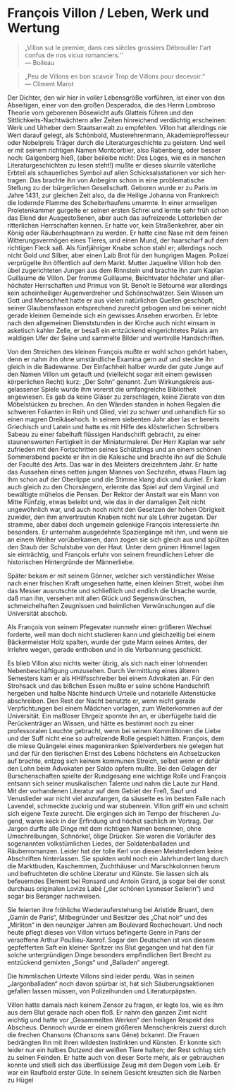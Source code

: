 <a name="5"></a> 

# François Villon / Leben, Werk und Wertung

> „Villon sut le premier, dans ces siècles grossiers
> Débrouiller l'art confus de nos vicux romanciers.‘’  
> — Boileau

> „Peu de Villons en bon scavoir
> Trop de Villons pour decevoir.“  
> — Climent Marot

Der Dichter, den wir hier in voller Lebensgröße vorführen, ist
einer von den Abseitigen, einer von den großen Desperados,
die des Herrn Lombroso Theorie vom geborenen Bösewicht aufs
Glatteis führen und den Sittlichkeits-Nachtwächtern aller Zei­ten
hinreichend verdächtig erscheinen: Werk und Urheber dem
Staatsanwalt zu empfehlen. Villon hat allerdings nie Wert dar­auf
gelegt, als Schönbold, Musterehrenmann, Akademieprof­fesseur
oder Nobelpreis Träger durch die Literaturgeschichte zu
geistern. Und weil er mit seinem richtigen Namen Montcorbier,
also Rabenberg, oder besser noch: Galgenberg hieß, (aber bei­leibe
nicht: Des Loges, wie es in manchen Literaturgeschichten
zu lesen steht!) mußte er dieses skurrile väterliche Erbteil als
schauerliches Symbol auf allen Schicksalsstationen vor sich her­tragen.
Das brachte ihn von Anbeginn schon in eine problema­tische
Stellung zu der bürgerlichen Gesellschaft. Geboren wurde
er zu Paris im Jahre 1431, zur gleichen Zeit also, da die Hei­lige
Johanna von Frankreich die lodernde Flamme des Scheiter<a name="6"></a>haufens
umarmte. In einer armseligen Proletenkammer gurgelte
er seinen ersten Schrei und lernte sehr früh schon das Elend der
Ausgestoßenen, aber auch das aufreizende Lotterleben der ritter­lichen
Herrschaften kennen. Er hatte vor, kein Straßenkehrer,
aber ein König oder Räuberhauptmann zu werden. Er hatte cine
Nase mit dem feinen Witterungsvermögen eines Tieres, und einen
Mund, der haarscharf auf dem richtigen Fleck saß. Als fünf­jähriger
Knabe schon stahl er; allerdings noch nicht Gold und
Silber, aber einen Laib Brot für den hungrigen Magen. Polizei
verprügelte ihn öffentlich auf dem Markt.
Mutter Jaqueline Villon hob den übel zugerichteten Jungen aus
dem Rinnstein und brachte ihn zum Kaplan Guillaume de Vil­lon.
Der fromme Guillaume, Beichtvater höchster und aller­höchster
Herrschaften und Primus von St. Benoît le Bétourné
war allerdings kein scheinheiliger Augenverdreher und Schön­schwätzer.
Sein Wissen um Gott und Menschheit hatte er aus
vielen natürlichen Quellen geschöpft, seiner Glaubensfasson ent­sprechend
zurecht gebogen und bei seiner nicht gerade kleinen
Gemeinde sich ein gewisses Ansehen erworben. Er lebte nach
den allgemeinen Dienststunden in der Kirche auch nicht einsam
in asketisch kahler Zelle, er besaß ein entzückend eingerichtetes
Palais am waldigen Ufer der Seine und sammelte Bilder und
wertvolle Handschriften.

Von den Streichen des kleinen François mußte er wohl schon
gehört haben, denn er nahm ihn ohne umständliche Examina
gern auf und steckte ihn gleich in die Badewanne. Der Einfach<a name="7"></a>heit
halber wurde der gute Junge auf den Namen Villon um
getauft und (vielleicht sogar mit einem gewissen körperlichen
Recht) kurz: „Der Sohn“ genannt. Zum Wirkungskreis aus­gelassener
Spiele wurde ihm vorerst die umfangreiche Bibliothek
angewiesen. Es gab da keine Gläser zu zerschlagen, keine Zie­rate
von den Möbelstücken zu brechen. An den Wänden stan­den
in hohen Regalen die schweren Folianten in Reih und Glied,
viel zu schwer und unhandlich für so einen magren Dreikäse­hoch.
In seinem siebenten Jahr aber las er bereits Griechisch
und Latein und hatte es mit Hilfe des klösterlichen Schreibers
Sabeau zu einer fabelhaft flüssigen Handschrift gebracht, zu
einer staunenswerten Fertigkeit in der Miniaturmalerei. Der Herr
Kaplan war sehr zufrieden mit den Fortschritten seines Schütz­lings
und an einem schönen Sommerabend packte er ihn in die
Kalesche und brachte ihn auf die Schule der Faculté des Arts.
Das war in des Meisters dreizehntem Jahr. Er hatte das Aus­sehen
eines netten jungen Mannes von Sechzehn, etwas Flaum
lag ihm schon auf der Oberlippe und die Stimme klang dick
und dunkel. Er kam auch gleich zu den Chorsängern, erlernte
das Spiel auf dem Virginal und bewältigte mühelos die Pensen.
Der Rektor der Anstalt war ein Mann von Mitte Fünfzig, etwas
beleibt und, wie das in der damaligen Zeit nicht ungewöhnlich
war, und auch noch nicht den Gesetzen der hohen Obrigkeit
zuwider, den ihm anvertrauten Knaben nicht nur als Lehrer
zugetan. Der stramme, aber dabei doch ungemein gelenkige
François interessierte ihn besonders. Er unternahm ausgedehnte<a name="8"></a>
Spaziergänge mit ihm, und wenn sie an einem Weiher vorüber­kamen,
dann zogen sie sich gleich aus und spülten den Staub
der Schulstube von der Haut. Unter dem grünen Himmel la­gen
sie einträchtig, und François erfuhr von seinem freundlichen
Lehrer die historischen Hintergründe der Männerliebe.

Später bekam er mit seinem Gönner, welcher sich verständlicher
Weise nach einer frischen Kraft umgesehen hatte, einen kleinen
Streit, wobei ihm das Messer ausrutschte und schließlich und
endlich die Ursache wurde, daß man ihn, versehen mit allen
Glück und Segenswünschen, schmeichelhaften Zeugnissen und
heimlichen Verwünschungen auf die Universität abschob.

Als François von seinem Pfegevater nunmehr einen größeren
Wechsel forderte, weil man doch nicht studieren kann und
gleichzeitig bei einem Bäckermeister Holz spalten, wurde der gu­te
Mann seines Amtes, der Irrlehre wegen, gerade enthoben und
in die Verbannung geschickt.

Es blieb Villon also nichts weiter übrig, als sich nach einer loh­nenden
Nebenbeschäftigung umzusehen. Durch Vermittlung
eines älteren Semesters kam er als HHilfsschreiber bei einem Advo­katen an.
Für den Strohsack und das bißchen Essen mußte er
seine schöne Handschrift hergeben und halbe Nächte hindurch
Urteile und notarielle Aktenstücke abschreiben. Den Rest der
Nacht benutzte er, wenn nicht gerade Verpfichtungen bei einem
Mädchen vorlagen, zum Weiterkommen auf der Universität.
Ein maßloser Ehrgeiz spornte ihn an, er überfügelte bald die
Perückenträger an Wissen, und hätte es bestimmt noch zu einer<a name="9"></a>
professoralen Leuchte gebracht, wenn bei seinen Kommilitonen
die Liebe und der Suff nicht eine so aufreizende Rolle gespielt
hätten. François, dem die miese Quängelei eines magenkranken
Spielverderbers nie gelegen hat und der für den tierischen Ernst
des Lebens höchstens ein Achselzucken auf brachte, entzog sich
keinem kommunen Streich, selbst wenn er dafür den Lohn beim
Advokaten per Saldo opfern mußte. Bei den Gelagen der Bur­schenschaften
spielte der Rundgesang eine wichtige Rolle und
François entsann sich seiner musikalischen Talente und nahm die
Laute zur Hand. Mit der vorhandenen Literatur auf dem Ge­biet
der Freß, Sauf und Venuslieder war nicht viel anzufangen,
da säuselte es im besten Falle nach Lavendel, schmeckte zuckrig
und war stubenrein. Villon griff ein und schnitt sich eigene
Texte zurecht. Die ergingen sich im Tempo der frischeren Ju­gend,
waren keck in der Erfindung und höchst sachlich im Vor­trag.
Der Jargon durfte alle Dinge mit dem richtigen Namen
benennen, ohne Umschreibungen, Schnörkel, ölige Drücker.
Sie waren die Vorläufer des sogenannten volkstümlichen Liedes,
der Soldatenballaden und Räuberromanzen. Leider hat der tol­le
Kerl von diesen Meisterliedern keine Abschriften hinterlassen.
Sie spukten wohl noch ein Jahrhundert lang durch die Markt­buden,
Kaschemmen, Zuchthäuser und Marschkolonnen her­um
und befruchteten die schöne Literatur und Künste. Sie las­sen
sich als befeuerndes Element bei Ronsard und Antoin Gi­rard,
ja sogar bei der sonst durchaus originalen Lovize Labé („der
schönen Lyoneser Seilerin“) und sogar bis Beranger nachweisen.
<a name="10"></a>

Sie feierten ihre fröhliche Wiederauferstehung bei Aristide Bru­ant,
dem „Gamin de Paris“, Mitbegründer und Besitzer des
„Chat noir“ und des „Mirliton“ in den neunziger Jahren am
Boulevard Rochechouart. Und noch heute pflegt dieses von
Villon virtuos befingerte Genre in Paris der versoffene Arthur
Poullieu-Xanrof. Sogar den Deutschen ist von diesem gepfef­ferten
Saft ein kleiner Spritzer ins Blut gegangen und hat den
für solche untergründigen Dinge besonders empfindlichen Bert
Brecht zu entzückend gemixten „Songs“ und „Balladen“ ange­regt.

Die himmlischen Urtexte Villons sind leider perdu. Was in
seinen „Jargonballaden“ noch davon spürbar ist, hat sich Säu­berungsaktionen
gefallen lassen müssen, von Polizeihunden und
Literaturpäpsten.

Villon hatte damals nach keinem Zensor zu fragen, er legte los,
wie es ihm aus dem Blut gerade nach oben floß. Er nahm den
ganzen Zimt nicht wichtig und hatte vor „Gesammelten Wer­ken“
den heiligen Respekt des Abscheus. Dennoch wurde er
einem größeren Menschenkreis zuerst durch die frechen Chan­sons
(Chansons sans Gêne) bckannt. Die Frauen bedrängten
ihn mit ihren wildesten Instinkten und Künsten. Er konnte sich
leider nur ein halbes Dutzend der weißen Tiere halten; der Rest
schlug sich zu seinen Feinden. Er hatte auch von dieser Sorte
mehr, als er gebrauchen konnte und stieß sich das überflüssige
Zeug mit dem Degen vom Leib. Er war ein Raufbold erster
Güte. In seinem Gesicht kreuzten sich die Narben zu Hügel

<a name="11"></a>

